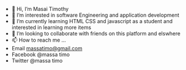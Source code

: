 - 👋 Hi, I’m Masai Timothy
- 👀 I’m interested in software Engineering and application development
- 🌱 I’m currently learning HTML CSS and javascript as a student and interested in learning more items
- 💞️ I’m looking to collaborate with friends on this platform and elswhere
- 📫 How to reach me ...
- Email massatimo@gmail.com
- Facebook @massa timo
- Twitter @massa timo

<!---
massatimo/massatimo is a ✨ special ✨ repository because its `README.md` (this file) appears on your GitHub profile.
You can click the Preview link to take a look at your changes.
--->
